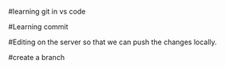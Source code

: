 #learning git in vs code

#Learning commit

#Editing on the server so that we can push the changes locally.

#create a branch
